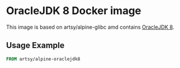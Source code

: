 OracleJDK 8 Docker image
========================

This image is based on artsy/alpine-glibc amd contains 
[OracleJDK 8](http://www.oracle.com/technetwork/java/javase/overview/index.html).

Usage Example
-------------

```Dockerfile
FROM artsy/alpine-oraclejdk8
```
